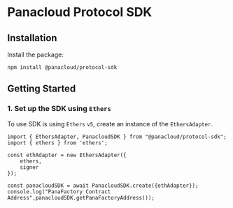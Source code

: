 # Panacloud Protocol SDK


## Installation

Install the package:

```shell
npm install @panacloud/protocol-sdk
```

## Getting Started

### 1. Set up the SDK using `Ethers`

To use SDK is using `Ethers` `v5`, create an instance of the `EthersAdapter`.
```JS
import { EthersAdapter, PanacloudSDK } from "@panacloud/protocol-sdk";
import { ethers } from 'ethers';

const ethAdapter = new EthersAdapter({
    ethers,
    signer
});

const panacloudSDK = await PanacloudSDK.create({ethAdapter});
console.log("PanaFactory Contract Address",panacloudSDK.getPanaFactoryAddress());
```
